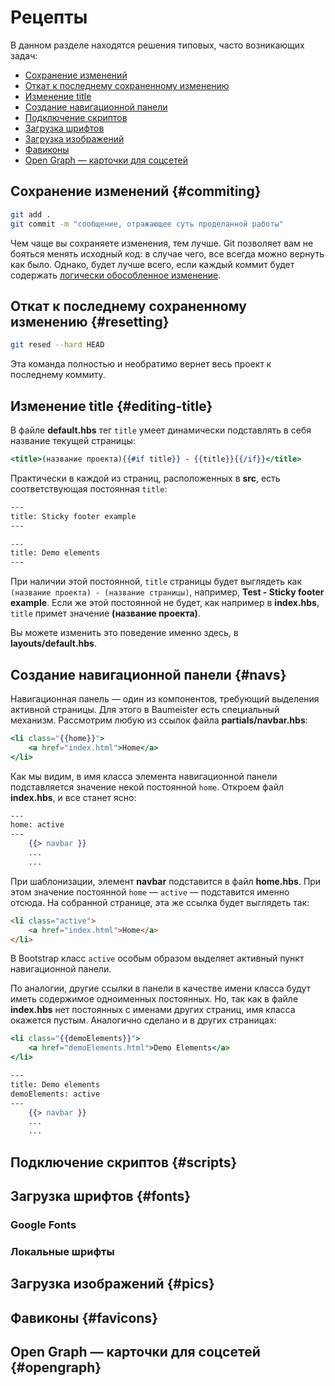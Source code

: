 # Рецепты

В данном разделе находятся решения типовых, часто возникающих задач:

* [Сохранение изменений](#commiting)
* [Откат к последнему сохраненному изменению](#resetting)
* [Изменение title](#editing-title)
* [Создание навигационной панели](#navs)
* [Подключение скриптов](#scripts)
* [Загрузка шрифтов](#fonts)
* [Загрузка изображений](#pics)
* [Фавиконы](#favicons)
* [Open Graph — карточки для соцсетей](#opengraph)

## Сохранение изменений {#commiting}

```bash
git add .
git commit -m "сообщение, отражающее суть проделанной работы"
```

Чем чаще вы сохраняете изменения, тем лучше. Git позволяет вам не бояться менять исходный код: в случае чего, все всегда можно вернуть как было. Однако, будет лучше всего, если каждый коммит будет содержать [логически обособленное изменение](https://habrahabr.ru/company/Voximplant/blog/276695/).

## Откат к последнему сохраненному изменению {#resetting}

```bash
git resed --hard HEAD
```

Эта команда полностью и необратимо вернет весь проект к последнему коммиту.

## Изменение title {#editing-title}

В файле **default.hbs** тег `title` умеет динамически подставлять в себя название текущей страницы:

```handlebars
<title>(название проекта){{#if title}} - {{title}}{{/if}}</title>
```

Практически в каждой из страниц, расположенных в **src**, есть соответствующая постоянная `title`:

```handlebars
---
title: Sticky footer example
---
```

```handlebars
---
title: Demo elements
---
```

При наличии этой постоянной, `title` страницы будет выглядеть как `(название проекта) - (название страницы)`, например, **Test - Sticky footer example**. Если же этой постоянной не будет, как например в **index.hbs**, `title` примет значение **\(название проекта\)**.

Вы можете изменить это поведение именно здесь, в **layouts/default.hbs**.

## Создание навигационной панели {#navs}

Навигационная панель — один из компонентов, требующий выделения активной страницы. Для этого в Baumeister есть специальный механизм. Рассмотрим любую из ссылок файла **partials/navbar.hbs**:

```handlebars
<li class="{{home}}">
    <a href="index.html">Home</a>
</li>
```

Как мы видим, в имя класса элемента навигационной панели подставляется значение некой постоянной `home`. Откроем файл **index.hbs**, и все станет ясно:

```handlebars
---
home: active
---
    {{> navbar }}
    ...
    ...
```

При шаблонизации, элемент **navbar** подставится в файл **home.hbs**. При этом значение постоянной `home` — `active` — подставится именно отсюда. На собранной странице, эта же ссылка будет выглядеть так:

```html
<li class="active">
    <a href="index.html">Home</a>
</li>
```

В Bootstrap класс `active` особым образом выделяет активный пункт навигационной панели.

По аналогии, другие ссылки в панели в качестве имени класса будут иметь содержимое одноименных постоянных. Но, так как в файле **index.hbs** нет постоянных с именами других страниц, имя класса окажется пустым. Аналогично сделано и в других страницах:

```handlebars
<li class="{{demoElements}}">
    <a href="demoElements.html">Demo Elements</a>
</li>
```

```handlebars
---
title: Demo elements
demoElements: active
---
    {{> navbar }}
    ...
    ...
```

## Подключение скриптов {#scripts}

## Загрузка шрифтов {#fonts}

### Google Fonts

### Локальные шрифты

## Загрузка изображений {#pics}

## Фавиконы {#favicons}

## Open Graph — карточки для соцсетей {#opengraph}



